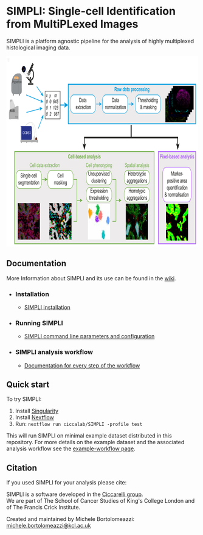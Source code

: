# SIMPLI: Single-cell Identification from MultiPLexed Images

SIMPLI is a platform agnostic pipeline for the analysis of highly multiplexed histological imaging data.  
    
<img src="assets/Fig1.png" width="829" height="500">

## Documentation
More Information about SIMPLI and its use can be found in the [wiki](https://github.com/ciccalab/SIMPLI/wiki). 

- ### Installation
    + [SIMPLI installation](https://github.com/ciccalab/SIMPLI/wiki/Installation)

- ### Running SIMPLI
    + [SIMPLI command line parameters and configuration](https://github.com/ciccalab/SIMPLI/wiki/Run)

- ### SIMPLI analysis workflow 
    + [Documentation for every step of the workflow](https://github.com/ciccalab/SIMPLI/wiki/Run)

## Quick start
To try SIMPLI:
1. Install [Singularity](https://sylabs.io/guides/3.7/admin-guide/installation.html)
2. Install [Nextflow](https://www.nextflow.io/docs/latest/getstarted.html#installation)
3. Run:  `nextflow run ciccalab/SIMPLI -profile test`

This will run SIMPLI on minimal example dataset distributed in this repository.
For more details on the example dataset and the associated analysis workflow see the [example-workflow page](https://github.com/ciccalab/SIMPLI/wiki/Analysis).

## Citation
If you used SIMPLI for your analysis please cite:


SIMPLI is a software developed in the [Ciccarelli group](https://www.crick.ac.uk/research/labs/francesca-ciccarelli).  
We are part of The School of Cancer Studies of King's College London and of The Francis Crick Institute.  

Created and maintained by Michele Bortolomeazzi: michele.bortolomeazzi@kcl.ac.uk
